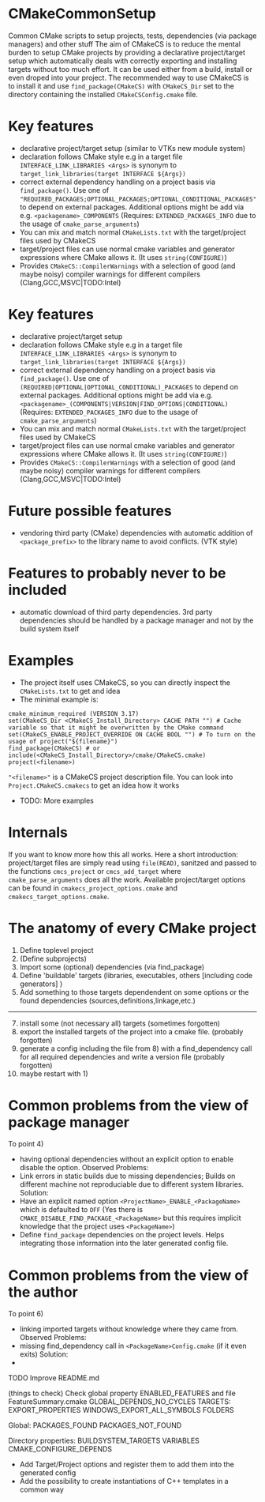 # CMakeCommonSetup
Common CMake scripts to setup projects, tests, dependencies (via package managers) and other stuff The aim of CMakeCS is to reduce the mental burden to setup CMake projects by providing a declarative project/target setup which automatically deals with correctly exporting and installing targets without too much effort. It can be used either from a build, install or even droped into your project. The recommended way to use CMakeCS is to install it and use `find_package(CMakeCS)` with `CMakeCS_Dir` set to the directory containing the installed `CMakeCSConfig.cmake` file.   

# Key features
 - declarative project/target setup (similar to VTKs new module system)
 - declaration follows CMake style e.g in a target file `INTERFACE_LINK_LIBRARIES <Args>` is synonym to `target_link_libraries(target INTERFACE ${Args})`
 - correct external dependency handling on a project basis via `find_package()`. Use one of `"REQUIRED_PACKAGES;OPTIONAL_PACKAGES;OPTIONAL_CONDITIONAL_PACKAGES"` to depend on external packages. Additional options might be add via e.g. `<packagename>_COMPONENTS` (Requires: `EXTENDED_PACKAGES_INFO` due to the usage of `cmake_parse_arguments`)
 - You can mix and match normal `CMakeLists.txt` with the target/project files used by CMakeCS
 - target/project files can use normal cmake variables and generator expressions where CMake allows it. (It uses `string(CONFIGURE)`)
 - Provides `CMakeCS::CompilerWarnings` with a selection of good (and maybe noisy) compiler warnings for different compilers (Clang,GCC,MSVC|TODO:Intel)

# Key features
 - declarative project/target setup
 - declaration follows CMake style e.g in a target file `INTERFACE_LINK_LIBRARIES <Args>` is synonym to `target_link_libraries(target INTERFACE ${Args})`
 - correct external dependency handling on a project basis via `find_package()`. Use one of `(REQUIRED|OPTIONAL|OPTIONAL_CONDITIONAL)_PACKAGES` to depend on external packages. Additional options might be add via e.g. `<packagename>_(COMPONENTS|VERSION|FIND_OPTIONS|CONDITIONAL)` (Requires: `EXTENDED_PACKAGES_INFO` due to the usage of `cmake_parse_arguments`)
 - You can mix and match normal `CMakeLists.txt` with the target/project files used by CMakeCS
 - target/project files can use normal cmake variables and generator expressions where CMake allows it. (It uses `string(CONFIGURE)`)
 - Provides `CMakeCS::CompilerWarnings` with a selection of good (and maybe noisy) compiler warnings for different compilers (Clang,GCC,MSVC|TODO:Intel)

# Future possible features
 - vendoring third party (CMake) dependencies with automatic addition of `<package_prefix>` to the library name to avoid conflicts. (VTK style) 

# Features to probably never to be included
 - automatic download of third party dependencies. 3rd party dependencies should be handled by a package manager and not by the build system itself

# Examples
 - The project itself uses CMakeCS, so you can directly inspect the `CMakeLists.txt` to get and idea 
 - The minimal example is:
```
cmake_minimum_required (VERSION 3.17)
set(CMakeCS_Dir <CMakeCS_Install_Directory> CACHE PATH "") # Cache variable so that it might be overwritten by the CMake command
set(CMakeCS_ENABLE_PROJECT_OVERRIDE ON CACHE BOOL "") # To turn on the usage of project("${filename}")
find_package(CMakeCS) # or include(<CMakeCS_Install_Directory>/cmake/CMakeCS.cmake)
project(<filename>)
```
`"<filename>"` is a CMakeCS project description file. You can look into `Project.CMakeCS.cmakecs` to get an idea how it works 
 - TODO: More examples

# Internals

If you want to know more how this all works. Here a short introduction: project/target files are simply read using `file(READ)`, sanitzed and passed to the functions `cmcs_project` or `cmcs_add_target` where `cmake_parse_arguments` does all the work. Available project/target options can be found in `cmakecs_project_options.cmake` and `cmakecs_target_options.cmake`.

# The anatomy of every CMake project
 1) Define toplevel project
 3) (Define subprojects)
 4) Import some (optional) dependencies (via find_package)
 5) Define 'buildable' targets (libraries, executables, others [including code generators] )
 6) Add something to those targets dependendent on some options or the found dependencies (sources,definitions,linkage,etc.)
 ---
 7) install some (not necessary all) targets (sometimes forgotten)
 8) export the installed targets of the project into a cmake file. (probably forgotten)
 9) generate a config including the file from 8) with a find_dependency call for all required dependencies and write a version file (probably forgotten)
 10) maybe restart with 1)

 # Common problems from the view of package manager
 
 To point 4)
 - having optional dependencies without an explicit option to enable disable the option.
 Observed Problems:
 - Link errors in static builds due to missing dependencies; Builds on different machine not reproduciable due to different system libraries.  
 Solution:
 - Have an explicit named option `<ProjectName>_ENABLE_<PackageName>` which is defaulted to `OFF`
   (Yes there is `CMAKE_DISABLE_FIND_PACKAGE_<PackageName>` but this requires implicit knowledge that the project uses `<PackageName>`)
 - Define `find_package` dependencies on the project levels. Helps integrating those information into the later generated config file. 

# Common problems from the view of the author
 To point 6)
  - linking imported targets without knowledge where they came from. 
 Observed Problems:
  - missing find_dependency call in `<PackageName>Config.cmake` (if it even exits)
 Solution: 
  - 

 TODO
 Improve README.md
 
 (things to check)
 Check global property ENABLED_FEATURES and file FeatureSummary.cmake
 GLOBAL_DEPENDS_NO_CYCLES
 TARGETS:
 EXPORT_PROPERTIES
 WINDOWS_EXPORT_ALL_SYMBOLS
 FOLDERS

 Global:
 PACKAGES_FOUND
 PACKAGES_NOT_FOUND

 Directory properties:
 BUILDSYSTEM_TARGETS
 VARIABLES
 CMAKE_CONFIGURE_DEPENDS

 - Add Target/Project options and register them to add them into the generated config
 - Add the possibility to create instantiations of C++ templates in a common way